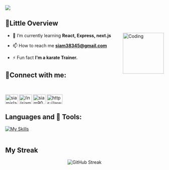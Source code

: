 
<!-- <img src="./img/Black  LinkedIn Banner.png"/> -->
<img src="./img/banner.png" />

## 📌Little Overview

<img align="right" alt="Coding" width="130" src="https://media1.giphy.com/media/v1.Y2lkPTc5MGI3NjExeWFlOHQ3YzdnY2EwOTNveGhmN2x1cHNsN2Z3ZnVqNW5pbHB3dzlkYiZlcD12MV9pbnRlcm5hbF9naWZfYnlfaWQmY3Q9cw/3jN1WxJvcJLZnBCn3n/giphy.gif">


- 🌱 I’m currently learning **React, Express, next.js**

- 📫 How to reach me **siam38345@gmail.com**

- ⚡ Fun fact **I'm a karate Trainer.**

## 📳Connect with me:

<br/>

<p align="left">
<a href="https://twitter.com/siamislam909" target="blank"><img align="center" src="https://raw.githubusercontent.com/rahuldkjain/github-profile-readme-generator/master/src/images/icons/Social/twitter.svg" alt="siamislam909" height="30" width="40" /></a>
<a href="https://www.linkedin.com/in/siam909/" target="blank"><img align="center" src="https://raw.githubusercontent.com/rahuldkjain/github-profile-readme-generator/master/src/images/icons/Social/linked-in-alt.svg" alt="/in/siam-islam-29ab3a249/" height="30" width="40" /></a>
<a href="https://fb.com/siam909q" target="blank"><img align="center" src="https://raw.githubusercontent.com/rahuldkjain/github-profile-readme-generator/master/src/images/icons/Social/facebook.svg" alt="siam909q" height="30" width="40" /></a>
<a href="https://www.youtube.com/channel/UCIOhtcQ4emyajfKK8RDrpIQ" target="blank"><img align="center" src="https://raw.githubusercontent.com/rahuldkjain/github-profile-readme-generator/master/src/images/icons/Social/youtube.svg" alt="https://www.youtube.com/channel/uciohtcq4emyajfkk8rdrpiq" height="30" width="50" /></a>
</p>

 ## Languages and 🧰 Tools:

[![My Skills](https://skillicons.dev/icons?i=express,firebase,git,js,mongodb,nodejs,postman,react,tailwind)](https://skillicons.dev)
<br/>
<br/>

## My Streak


<div align="center">
 <img src="https://github-readme-streak-stats.herokuapp.com?user=siamislam07&theme=green-nur&hide_border=true&border_radius=4.1" alt="GitHub Streak" />
</div>




